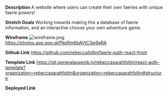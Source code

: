 **Description**
A website where users can create their own faeries with unique faerie powers!

**Stretch Goals**
Working towards making this a database of faerie information, and an interactive choose your own adventure game.

**Wireframe**
![wireframe.png](/faerie-path-react-front/src/Images/wireframe.png)
https://photos.app.goo.gl/PkeRm6bAVtC3w9aRA

**Github Link**
https://github.com/rebeccafoltin/faerie-path-react-front

**Template Link**
https://git.generalassemb.ly/rebeccasarahfoltin/react-auth-template?organization=rebeccasarahfoltin&organization=rebeccasarahfoltin#structure

**Deployed Link**
